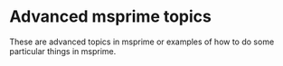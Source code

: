 
# Advanced msprime topics 

These are advanced topics in msprime or examples of how to 
do some particular things in msprime.
